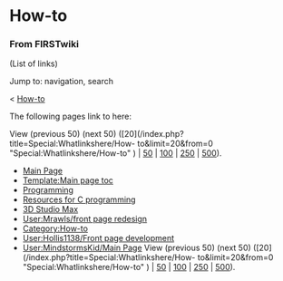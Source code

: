 # How-to

### From FIRSTwiki

(List of links)

Jump to: navigation, search

&lt; [How-to](/index.php?title=How-to&redirect=no "How-to" )  

The following pages link to here:

View (previous 50) (next 50) ([20](/index.php?title=Special:Whatlinkshere/How-
to&limit=20&from=0 "Special:Whatlinkshere/How-to" ) |
[50](/index.php?title=Special:Whatlinkshere/How-to&limit=50&from=0
"Special:Whatlinkshere/How-to" ) |
[100](/index.php?title=Special:Whatlinkshere/How-to&limit=100&from=0
"Special:Whatlinkshere/How-to" ) |
[250](/index.php?title=Special:Whatlinkshere/How-to&limit=250&from=0
"Special:Whatlinkshere/How-to" ) |
[500](/index.php?title=Special:Whatlinkshere/How-to&limit=500&from=0
"Special:Whatlinkshere/How-to" )).

  * [Main Page](/index.php/Main_Page "Main Page" )
  * [Template:Main page toc](/index.php/Template:Main_page_toc "Template:Main page toc" )
  * [Programming](/index.php/Programming "Programming" )
  * [Resources for C programming](/index.php/Resources_for_C_programming "Resources for C programming" )
  * [3D Studio Max](/index.php/3D_Studio_Max "3D Studio Max" )
  * [User:Mrawls/front page redesign](/index.php/User:Mrawls/front_page_redesign "User:Mrawls/front page redesign" )
  * [Category:How-to](/index.php/Category:How-to "Category:How-to" )
  * [User:Hollis1138/Front page development](/index.php/User:Hollis1138/Front_page_development "User:Hollis1138/Front page development" )
  * [User:MindstormsKid/Main Page](/index.php/User:MindstormsKid/Main_Page "User:MindstormsKid/Main Page" )
View (previous 50) (next 50) ([20](/index.php?title=Special:Whatlinkshere/How-
to&limit=20&from=0 "Special:Whatlinkshere/How-to" ) |
[50](/index.php?title=Special:Whatlinkshere/How-to&limit=50&from=0
"Special:Whatlinkshere/How-to" ) |
[100](/index.php?title=Special:Whatlinkshere/How-to&limit=100&from=0
"Special:Whatlinkshere/How-to" ) |
[250](/index.php?title=Special:Whatlinkshere/How-to&limit=250&from=0
"Special:Whatlinkshere/How-to" ) |
[500](/index.php?title=Special:Whatlinkshere/How-to&limit=500&from=0
"Special:Whatlinkshere/How-to" )).

